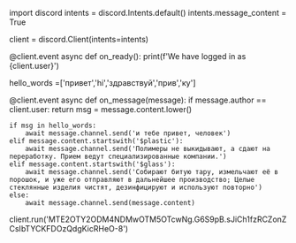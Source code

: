 import discord
intents = discord.Intents.default()
intents.message_content = True

client = discord.Client(intents=intents)

@client.event
async def on_ready():
    print(f'We have logged in as {client.user}')

hello_words =['привет','hi','здравствуй','прив','ку']

@client.event
async def on_message(message):
    if message.author == client.user:
        return
    msg = message.content.lower()

    if msg in hello_words:
        await message.channel.send('и тебе привет, человек')
    elif message.content.startswith('$plastic'):
        await message.channel.send('Полимеры не выкидывают, а сдают на переработку. Прием ведут специализированные компании.')
    elif message.content.startswith('$glass'):
        await message.channel.send('Собирают битую тару, измельчают её в порошок, и уже его отправляют в дальнейшее производство; Целые стеклянные изделия чистят, дезинфицируют и используют повторно')
    else:
        await message.channel.send(message.content)

client.run('MTE2OTY2ODM4NDMwOTM5OTcwNg.G6S9pB.sJiCh1fzRCZonZCsIbTYCKFDOzQdgKicRHeO-8')
